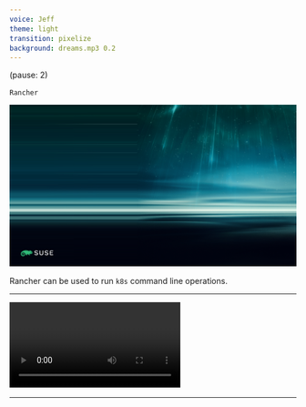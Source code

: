 ```yaml
---
voice: Jeff
theme: light
transition: pixelize
background: dreams.mp3 0.2
---
```


(pause: 2)

```
Rancher
```

![](background.png)

<!-- Start Script --> 
Rancher can be used to run `k8s` command line operations.
<!-- End Script --> 

---

![](https://github.com/shpwrck/rancher-ui-video-generation/releases/download/v0.0.1/test_canvas_chromium.webm)

---

